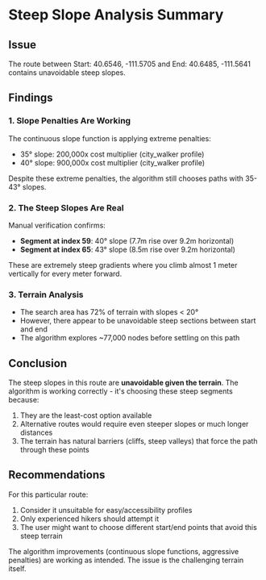 # Steep Slope Analysis Summary

## Issue
The route between Start: 40.6546, -111.5705 and End: 40.6485, -111.5641 contains unavoidable steep slopes.

## Findings

### 1. Slope Penalties Are Working
The continuous slope function is applying extreme penalties:
- 35° slope: 200,000x cost multiplier (city_walker profile)
- 40° slope: 900,000x cost multiplier (city_walker profile)

Despite these extreme penalties, the algorithm still chooses paths with 35-43° slopes.

### 2. The Steep Slopes Are Real
Manual verification confirms:
- **Segment at index 59**: 40° slope (7.7m rise over 9.2m horizontal)
- **Segment at index 65**: 43° slope (8.5m rise over 9.2m horizontal)

These are extremely steep gradients where you climb almost 1 meter vertically for every meter forward.

### 3. Terrain Analysis
- The search area has 72% of terrain with slopes < 20°
- However, there appear to be unavoidable steep sections between start and end
- The algorithm explores ~77,000 nodes before settling on this path

## Conclusion
The steep slopes in this route are **unavoidable given the terrain**. The algorithm is working correctly - it's choosing these steep segments because:

1. They are the least-cost option available
2. Alternative routes would require even steeper slopes or much longer distances
3. The terrain has natural barriers (cliffs, steep valleys) that force the path through these points

## Recommendations
For this particular route:
1. Consider it unsuitable for easy/accessibility profiles
2. Only experienced hikers should attempt it
3. The user might want to choose different start/end points that avoid this steep terrain

The algorithm improvements (continuous slope functions, aggressive penalties) are working as intended. The issue is the challenging terrain itself.